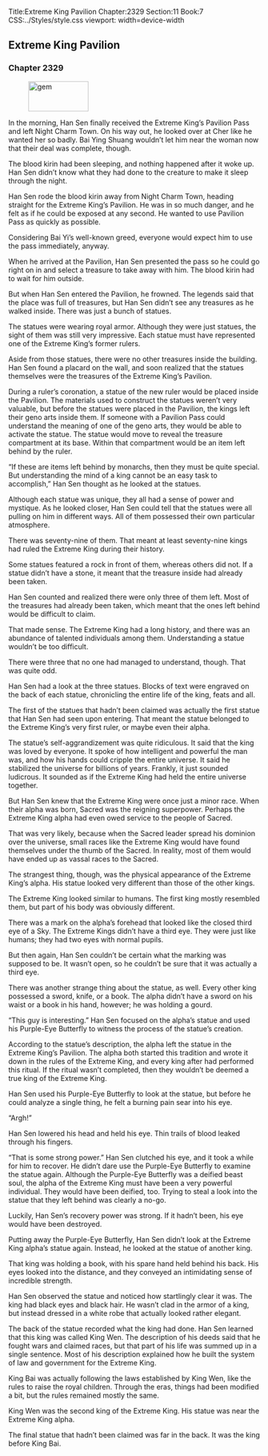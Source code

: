Title:Extreme King Pavilion 
Chapter:2329 
Section:11 
Book:7 
CSS:../Styles/style.css 
viewport: width=device-width
  
## Extreme King Pavilion
### Chapter 2329 
<figure>
	<img src="../Images/gem.gif" alt="gem" id="gem" width="120" height="60" />
</figure>
  

  
  In the morning, Han Sen finally received the Extreme King’s Pavilion Pass and left Night Charm Town. On his way out, he looked over at Cher like he wanted her so badly. Bai Ying Shuang wouldn’t let him near the woman now that their deal was complete, though.

The blood kirin had been sleeping, and nothing happened after it woke up. Han Sen didn’t know what they had done to the creature to make it sleep through the night.

Han Sen rode the blood kirin away from Night Charm Town, heading straight for the Extreme King’s Pavilion. He was in so much danger, and he felt as if he could be exposed at any second. He wanted to use Pavilion Pass as quickly as possible.

Considering Bai Yi’s well-known greed, everyone would expect him to use the pass immediately, anyway.

When he arrived at the Pavilion, Han Sen presented the pass so he could go right on in and select a treasure to take away with him. The blood kirin had to wait for him outside.

But when Han Sen entered the Pavilion, he frowned. The legends said that the place was full of treasures, but Han Sen didn’t see any treasures as he walked inside. There was just a bunch of statues.

The statues were wearing royal armor. Although they were just statues, the sight of them was still very impressive. Each statue must have represented one of the Extreme King’s former rulers.

Aside from those statues, there were no other treasures inside the building. Han Sen found a placard on the wall, and soon realized that the statues themselves were the treasures of the Extreme King’s Pavilion.

During a ruler’s coronation, a statue of the new ruler would be placed inside the Pavilion. The materials used to construct the statues weren’t very valuable, but before the statues were placed in the Pavilion, the kings left their geno arts inside them. If someone with a Pavilion Pass could understand the meaning of one of the geno arts, they would be able to activate the statue. The statue would move to reveal the treasure compartment at its base. Within that compartment would be an item left behind by the ruler.

“If these are items left behind by monarchs, then they must be quite special. But understanding the mind of a king cannot be an easy task to accomplish,” Han Sen thought as he looked at the statues.

Although each statue was unique, they all had a sense of power and mystique. As he looked closer, Han Sen could tell that the statues were all pulling on him in different ways. All of them possessed their own particular atmosphere.

There was seventy-nine of them. That meant at least seventy-nine kings had ruled the Extreme King during their history.

Some statues featured a rock in front of them, whereas others did not. If a statue didn’t have a stone, it meant that the treasure inside had already been taken.

Han Sen counted and realized there were only three of them left. Most of the treasures had already been taken, which meant that the ones left behind would be difficult to claim.

That made sense. The Extreme King had a long history, and there was an abundance of talented individuals among them. Understanding a statue wouldn’t be too difficult.

There were three that no one had managed to understand, though. That was quite odd.

Han Sen had a look at the three statues. Blocks of text were engraved on the back of each statue, chronicling the entire life of the king, feats and all.

The first of the statues that hadn’t been claimed was actually the first statue that Han Sen had seen upon entering. That meant the statue belonged to the Extreme King’s very first ruler, or maybe even their alpha.

The statue’s self-aggrandizement was quite ridiculous. It said that the king was loved by everyone. It spoke of how intelligent and powerful the man was, and how his hands could cripple the entire universe. It said he stabilized the universe for billions of years. Frankly, it just sounded ludicrous. It sounded as if the Extreme King had held the entire universe together.

But Han Sen knew that the Extreme King were once just a minor race. When their alpha was born, Sacred was the reigning superpower. Perhaps the Extreme King alpha had even owed service to the people of Sacred.

That was very likely, because when the Sacred leader spread his dominion over the universe, small races like the Extreme King would have found themselves under the thumb of the Sacred. In reality, most of them would have ended up as vassal races to the Sacred.

The strangest thing, though, was the physical appearance of the Extreme King’s alpha. His statue looked very different than those of the other kings.

The Extreme King looked similar to humans. The first king mostly resembled them, but part of his body was obviously different.

There was a mark on the alpha’s forehead that looked like the closed third eye of a Sky. The Extreme Kings didn’t have a third eye. They were just like humans; they had two eyes with normal pupils.

But then again, Han Sen couldn’t be certain what the marking was supposed to be. It wasn’t open, so he couldn’t be sure that it was actually a third eye.

There was another strange thing about the statue, as well. Every other king possessed a sword, knife, or a book. The alpha didn’t have a sword on his waist or a book in his hand, however; he was holding a gourd.

“This guy is interesting.” Han Sen focused on the alpha’s statue and used his Purple-Eye Butterfly to witness the process of the statue’s creation.

According to the statue’s description, the alpha left the statue in the Extreme King’s Pavilion. The alpha both started this tradition and wrote it down in the rules of the Extreme King, and every king after had performed this ritual. If the ritual wasn’t completed, then they wouldn’t be deemed a true king of the Extreme King.

Han Sen used his Purple-Eye Butterfly to look at the statue, but before he could analyze a single thing, he felt a burning pain sear into his eye.

“Argh!”

Han Sen lowered his head and held his eye. Thin trails of blood leaked through his fingers.

“That is some strong power.” Han Sen clutched his eye, and it took a while for him to recover. He didn’t dare use the Purple-Eye Butterfly to examine the statue again. Although the Purple-Eye Butterfly was a deified beast soul, the alpha of the Extreme King must have been a very powerful individual. They would have been deified, too. Trying to steal a look into the statue that they left behind was clearly a no-go.

Luckily, Han Sen’s recovery power was strong. If it hadn’t been, his eye would have been destroyed.

Putting away the Purple-Eye Butterfly, Han Sen didn’t look at the Extreme King alpha’s statue again. Instead, he looked at the statue of another king.

That king was holding a book, with his spare hand held behind his back. His eyes looked into the distance, and they conveyed an intimidating sense of incredible strength.

Han Sen observed the statue and noticed how startlingly clear it was. The king had black eyes and black hair. He wasn’t clad in the armor of a king, but instead dressed in a white robe that actually looked rather elegant.

The back of the statue recorded what the king had done. Han Sen learned that this king was called King Wen. The description of his deeds said that he fought wars and claimed races, but that part of his life was summed up in a single sentence. Most of his description explained how he built the system of law and government for the Extreme King.

King Bai was actually following the laws established by King Wen, like the rules to raise the royal children. Through the eras, things had been modified a bit, but the rules remained mostly the same.

King Wen was the second king of the Extreme King. His statue was near the Extreme King alpha.

The final statue that hadn’t been claimed was far in the back. It was the king before King Bai.
